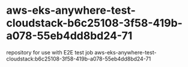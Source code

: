 # aws-eks-anywhere-test-cloudstack-b6c25108-3f58-419b-a078-55eb4dd8bd24-71
repository for use with E2E test job aws-eks-anywhere-test-cloudstack:b6c25108-3f58-419b-a078-55eb4dd8bd24-71
